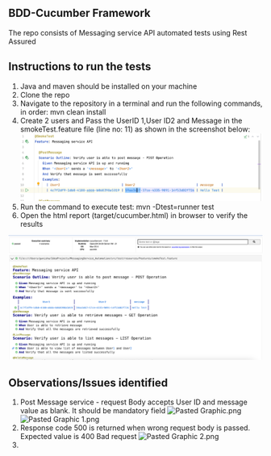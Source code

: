 ## BDD-Cucumber Framework
The repo consists of Messaging service API automated tests using Rest Assured


## Instructions to run the tests
1. Java and maven should be installed on your machine
2. Clone the repo
2. Navigate to the repository in a terminal and run the following commands, in order: mvn clean install
3. Create 2 users and Pass the UserID 1,User ID2 and Message in the smokeTest.feature file (line no: 11) as shown in the screenshot below:
![img.png](img.png)
4. Run the command to execute test: mvn -Dtest=runner test
5. Open the html report (target/cucumber.html) in browser to verify the results

![img_1.png](img_1.png)

## Observations/Issues identified
1. Post Message service - request Body accepts User ID and message value as blank. It should be mandatory field
![Pasted Graphic.png](..%2F..%2FLibrary%2FGroup%20Containers%2Fgroup.com.apple.notes%2FAccounts%2F759FC06E-B57E-4A95-B35C-6AD7485A105B%2FMedia%2FAA2D8C19-501F-4186-AC05-D2B00C543BF4%2F1_67162904-31E8-459C-BBDB-305F137296DF%2FPasted%20Graphic.png)
![Pasted Graphic 1.png](..%2F..%2FLibrary%2FGroup%20Containers%2Fgroup.com.apple.notes%2FAccounts%2F759FC06E-B57E-4A95-B35C-6AD7485A105B%2FMedia%2F44B7EA4B-8D15-4F91-92F4-352E71197765%2F1_2BD9A15D-7265-4EF4-91B0-58BDB1B262B6%2FPasted%20Graphic%201.png)
2. Response code 500 is returned when wrong request body is passed. Expected value is 400 Bad request
![Pasted Graphic 2.png](..%2F..%2FLibrary%2FGroup%20Containers%2Fgroup.com.apple.notes%2FAccounts%2F759FC06E-B57E-4A95-B35C-6AD7485A105B%2FMedia%2F4DA35CF5-9488-48B1-BDA1-205D1CCA491A%2F1_683EDAE4-4263-4DAD-AD35-2ECA58C6826C%2FPasted%20Graphic%202.png)
3. 